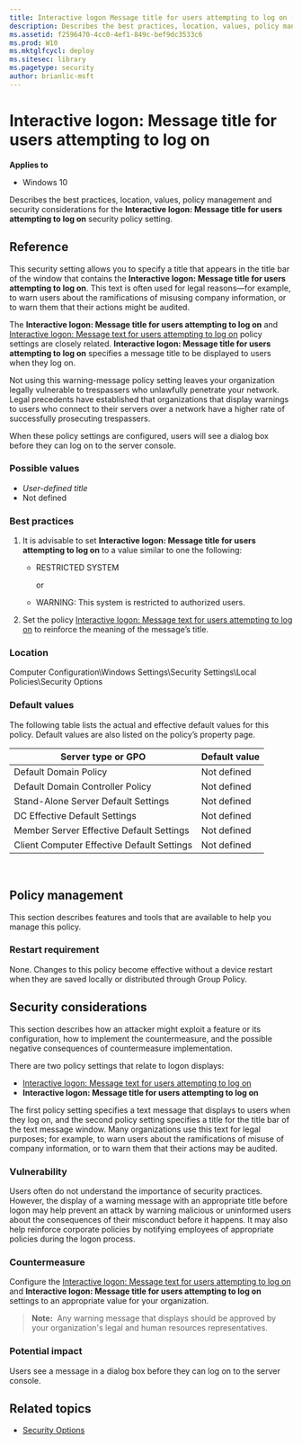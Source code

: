 ```yaml
---
title: Interactive logon Message title for users attempting to log on (Windows 10)
description: Describes the best practices, location, values, policy management and security considerations for the Interactive logon Message title for users attempting to log on security policy setting.
ms.assetid: f2596470-4cc0-4ef1-849c-bef9dc3533c6
ms.prod: W10
ms.mktglfcycl: deploy
ms.sitesec: library
ms.pagetype: security
author: brianlic-msft
---
```


# Interactive logon: Message title for users attempting to log on

**Applies to**
-   Windows 10

Describes the best practices, location, values, policy management and security considerations for the **Interactive logon: Message title for users attempting to log on** security policy setting.

## Reference

This security setting allows you to specify a title that appears in the title bar of the window that contains the **Interactive logon: Message title for users attempting to log on**. This text is often used for legal reasons—for example, to warn users about the ramifications of misusing company information, or to warn them that their actions might be audited.

The **Interactive logon: Message title for users attempting to log on** and [Interactive logon: Message text for users attempting to log on](interactive-logon-message-text-for-users-attempting-to-log-on.md) policy settings are closely related. **Interactive logon: Message title for users attempting to log on** specifies a message title to be displayed to users when they log on.

Not using this warning-message policy setting leaves your organization legally vulnerable to trespassers who unlawfully penetrate your network. Legal precedents have established that organizations that display warnings to users who connect to their servers over a network have a higher rate of successfully prosecuting trespassers.

When these policy settings are configured, users will see a dialog box before they can log on to the server console.

### Possible values

-   *User-defined title*
-   Not defined

### Best practices

1.  It is advisable to set **Interactive logon: Message title for users attempting to log on** to a value similar to one the following:

    -   RESTRICTED SYSTEM

        or

    -   WARNING: This system is restricted to authorized users.

2.  Set the policy [Interactive logon: Message text for users attempting to log on](interactive-logon-message-text-for-users-attempting-to-log-on.md) to reinforce the meaning of the message’s title.

### Location

Computer Configuration\\Windows Settings\\Security Settings\\Local Policies\\Security Options

### Default values

The following table lists the actual and effective default values for this policy. Default values are also listed on the policy’s property page.

|Server type or GPO | Default value|
| - | - |
| Default Domain Policy| Not defined| 
| Default Domain Controller Policy | Not defined| 
| Stand-Alone Server Default Settings | Not defined| 
| DC Effective Default Settings | Not defined| 
| Member Server Effective Default Settings | Not defined| 
| Client Computer Effective Default Settings | Not defined| 
 
## Policy management

This section describes features and tools that are available to help you manage this policy.

### Restart requirement

None. Changes to this policy become effective without a device restart when they are saved locally or distributed through Group Policy.

## Security considerations

This section describes how an attacker might exploit a feature or its configuration, how to implement the countermeasure, and the possible negative consequences of countermeasure implementation.

There are two policy settings that relate to logon displays:

-   [Interactive logon: Message text for users attempting to log on](interactive-logon-message-text-for-users-attempting-to-log-on.md)
-   **Interactive logon: Message title for users attempting to log on**

The first policy setting specifies a text message that displays to users when they log on, and the second policy setting specifies a title for the title bar of the text message window. Many organizations use this text for legal purposes; for example, to warn users about the ramifications of misuse of company information, or to warn them that their actions may be audited.

### Vulnerability

Users often do not understand the importance of security practices. However, the display of a warning message with an appropriate title before logon may help prevent an attack by warning malicious or uninformed users about the consequences of their misconduct before it happens. It may also help reinforce corporate policies by notifying employees of appropriate policies during the logon process.

### Countermeasure

Configure the [Interactive logon: Message text for users attempting to log on](interactive-logon-message-text-for-users-attempting-to-log-on.md) and **Interactive logon: Message title for users attempting to log on** settings to an appropriate value for your organization.

>**Note:**  Any warning message that displays should be approved by your organization's legal and human resources representatives.
 
### Potential impact

Users see a message in a dialog box before they can log on to the server console.

## Related topics

- [Security Options](security-options.md)

